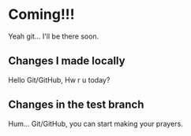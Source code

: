 # Coming!!!  

Yeah git... I'll be there soon.

## Changes I made locally

Hello Git/GitHub, Hw r u today?

## Changes in the test branch

Hum... Git/GitHub, you can start making your prayers.